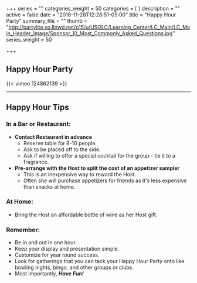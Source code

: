 +++
series = ""
categories_weight = 50
categories = [
]
description = ""
active = false
date = "2016-11-28T12:28:51-05:00"
title = "Happy Hour Party"
summary_file = ""
thumb = "http://partylite.vo.llnwd.net/o15/u/USOLC/Learning_Center/LC_Main/LC_Main_Header_Image/Sponsor_10_Most_Commonly_Asked_Questions.jpg"
series_weight = 50

+++

## Happy Hour Party

{{< vimeo 124862139 >}}

* * *

## Happy Hour Tips
### In a Bar or Restaurant:
+ **Contact Restaurant in advance**
  + Reserve table for 8-10 people.
  + Ask to be placed off to the side.
  + Ask if willing to offer a special cocktail for the group - tie it to a fragrance.
+ **Pre-arrange with the Host to split the cost of an appetizer sampler**
  + This is an inexpensive way to reward the Host.
  + Often she will purchase appetizers for friends as it's less expensive than snacks at home.

### At Home:
+ Bring the Host an affordable bottle of wine as her Host gift.

### Remember:
+ Be in and out in one hour.
+ Keep your display and presentation simple.
+ Customize for year round success.
+ Look for gatherings that you can tack your Happy Hour Party onto like bowling nights, bingo, and other groups or clubs.
+ Most importantly, _**Have Fun!**_
